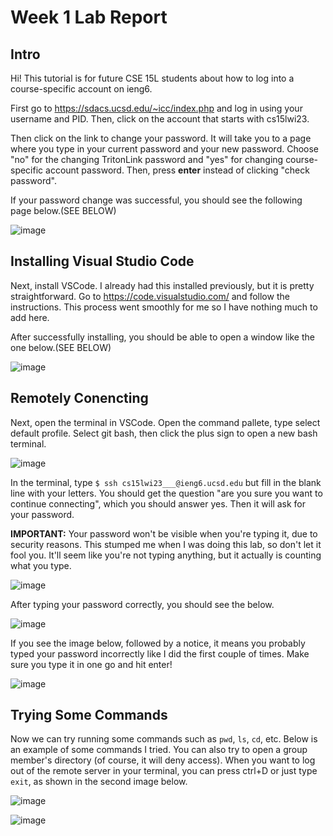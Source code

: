 # Week 1 Lab Report
## Intro

Hi! This tutorial is for future CSE 15L students about how to log into a course-specific account on ieng6.

First go to https://sdacs.ucsd.edu/~icc/index.php and log in using your username and PID. Then, click on the account that starts with cs15lwi23.

Then click on the link to change your password. It will take you to a page where you type in your current password and your new password. Choose "no" for the changing TritonLink password and "yes" for changing course-specific account password. Then, press **enter** instead of clicking "check password".

If your password change was successful, you should see the following page below.(SEE BELOW)

![image](https://user-images.githubusercontent.com/122491370/211930276-07ac89c6-6b8b-4595-8a6c-8cabed45f49a.png)

## Installing Visual Studio Code

Next, install VSCode. I already had this installed previously, but it is pretty straightforward. Go to https://code.visualstudio.com/ and follow the instructions. This process went smoothly for me so I have nothing much to add here.

After successfully installing, you should be able to open a window like the one below.(SEE BELOW)


![image](https://user-images.githubusercontent.com/122491370/211929750-7e9af6d1-5656-4516-9743-a4e813aea728.png)

## Remotely Conencting

Next, open the terminal in VSCode. Open the command pallete, type select default profile. Select git bash, then click the plus sign to open a new bash terminal. 

![image](https://user-images.githubusercontent.com/122491370/211933762-b61f6390-4f25-48f3-b1cf-5bd468219f2a.png)


In the terminal, type `$ ssh cs15lwi23___@ieng6.ucsd.edu` but fill in the blank line with your letters. You should get the question "are you sure you want to continue connecting", which you should answer yes. Then it will ask for your password.

**IMPORTANT:** Your password won't be visible when you're typing it, due to security reasons. This stumped me when I was doing this lab, so don't let it fool you. It'll seem like you're not typing anything, but it actually is counting what you type.

![image](https://user-images.githubusercontent.com/122491370/211934829-1440f9cf-b850-463c-8afa-53ace159a6da.png)

After typing your password correctly, you should see the below.


![image](https://user-images.githubusercontent.com/122491370/211955813-b0de0c8b-37f7-421c-bebc-7f3f7763af3d.png)


If you see the image below, followed by a notice, it means you probably typed your password incorrectly like I did the first couple of times. Make sure you type it in one go and hit enter!

![image](https://user-images.githubusercontent.com/122491370/211956187-23d0a756-981c-4908-a081-043b5ac0f761.png)


## Trying Some Commands


Now we can try running some commands such as `pwd`, `ls`, `cd`, etc. Below is an example of some commands I tried. You can also try to open a group member's directory (of course, it will deny access). When you want to log out of the remote server in your terminal, you can press ctrl+D or just type `exit`, as shown in the second image below.

![image](https://user-images.githubusercontent.com/122491370/211929975-b3516774-4cab-4129-b49b-0d216ee511c2.png)


![image](https://user-images.githubusercontent.com/122491370/211930050-3ae35bea-405b-4d63-8ad9-daf423048f1e.png)
